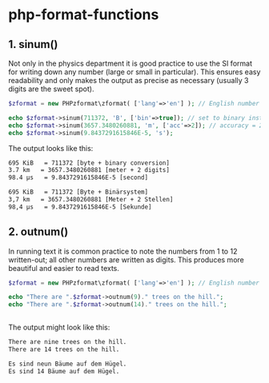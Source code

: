 # php-format-functions

## 1. sinum() ##

Not only in the physics department it is good practice to use the SI format for writing down any number (large or small in particular). This ensures easy readability and only makes the output as precise as necessary (usually 3 digits are the sweet spot).  

```php
$zformat = new PHPzformat\zformat( ['lang'=>'en'] ); // English number format

echo $zformat->sinum(711372, 'B', ['bin'=>true]); // set to binary instead of SI prefixes
echo $zformat->sinum(3657.3480260881, 'm', ['acc'=>2]); // accuracy = 2 digits 
echo $zformat->sinum(9.8437291615846E-5, 's'); 
```

The output looks like this:

```html
695 KiB   = 711372 [byte + binary conversion]
3.7 km   = 3657.3480260881 [meter + 2 digits]
98.4 µs   = 9.8437291615846E-5 [second]
```
```html
695 KiB   = 711372 [Byte + Binärsystem]
3,7 km   = 3657.3480260881 [Meter + 2 Stellen]
98,4 µs   = 9.8437291615846E-5 [Sekunde]
```


## 2. outnum() ##

In running text it is common practice to note the numbers from 1 to 12 written-out; all other numbers are written as digits. This produces more beautiful and easier to read texts. 

```php
$zformat = new PHPzformat\zformat( ['lang'=>'en'] ); // English number format

echo "There are ".$zformat->outnum(9)." trees on the hill.";
echo "There are ".$zformat->outnum(14)." trees on the hill.";
    
```

The output might look like this:

```html
There are nine trees on the hill.
There are 14 trees on the hill.
```
```html
Es sind neun Bäume auf dem Hügel.
Es sind 14 Bäume auf dem Hügel.
``` 
